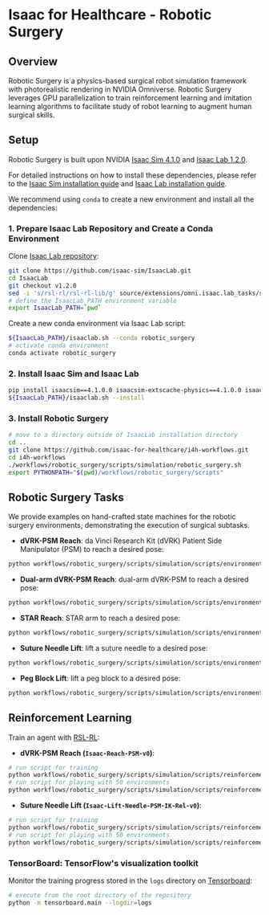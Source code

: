 # Isaac for Healthcare - Robotic Surgery


## Overview

Robotic Surgery is a physics-based surgical robot simulation framework with photorealistic rendering in NVIDIA Omniverse. Robotic Surgery leverages GPU parallelization to train reinforcement learning and imitation learning algorithms to facilitate study of robot learning to augment human surgical skills.


## Setup

Robotic Surgery is built upon NVIDIA [Isaac Sim 4.1.0](https://docs.isaacsim.omniverse.nvidia.com/4.1.0/index.html) and [Isaac Lab 1.2.0](https://github.com/isaac-sim/IsaacLab).

For detailed instructions on how to install these dependencies, please refer to the [Isaac Sim installation guide](https://docs.isaacsim.omniverse.nvidia.com/4.1.0/installation/index.html) and [Isaac Lab installation guide](https://isaac-sim.github.io/IsaacLab/v1.2.0/source/setup/installation/index.html).

We recommend using `conda` to create a new environment and install all the dependencies:

### 1. Prepare Isaac Lab Repository and Create a Conda Environment

Clone [Isaac Lab repository](https://github.com/isaac-sim/IsaacLab):

```bash
git clone https://github.com/isaac-sim/IsaacLab.git
cd IsaacLab
git checkout v1.2.0
sed -i 's/rsl-rl/rsl-rl-lib/g' source/extensions/omni.isaac.lab_tasks/setup.py
# define the IsaacLab_PATH environment variable
export IsaacLab_PATH=`pwd`
```

Create a new conda environment via Isaac Lab script:

```bash
${IsaacLab_PATH}/isaaclab.sh --conda robotic_surgery
# activate conda environment
conda activate robotic_surgery
```

### 2. Install Isaac Sim and Isaac Lab

```bash
pip install isaacsim==4.1.0.0 isaacsim-extscache-physics==4.1.0.0 isaacsim-extscache-kit==4.1.0.0 isaacsim-extscache-kit-sdk==4.1.0.0 --extra-index-url https://pypi.nvidia.com
${IsaacLab_PATH}/isaaclab.sh --install
```

### 3. Install Robotic Surgery

```bash
# move to a directory outside of IsaacLab installation directory
cd ..
git clone https://github.com/isaac-for-healthcare/i4h-workflows.git
cd i4h-workflows
./workflows/robotic_surgery/scripts/simulation/robotic_surgery.sh
export PYTHONPATH="$(pwd)/workflows/robotic_surgery/scripts"
```


## Robotic Surgery Tasks

We provide examples on hand-crafted state machines for the robotic surgery environments, demonstrating the execution of surgical subtasks.

- **dVRK-PSM Reach**: da Vinci Research Kit (dVRK) Patient Side Manipulator (PSM) to reach a desired pose:
```bash
python workflows/robotic_surgery/scripts/simulation/scripts/environments/state_machine/reach_psm_sm.py
```

- **Dual-arm dVRK-PSM Reach**: dual-arm dVRK-PSM to reach a desired pose:
```bash
python workflows/robotic_surgery/scripts/simulation/scripts/environments/state_machine/reach_dual_psm_sm.py
```

- **STAR Reach**: STAR arm to reach a desired pose:
```bash
python workflows/robotic_surgery/scripts/simulation/scripts/environments/state_machine/reach_star_sm.py
```

- **Suture Needle Lift**: lift a suture needle to a desired pose:
```bash
python workflows/robotic_surgery/scripts/simulation/scripts/environments/state_machine/lift_needle_sm.py
```

- **Peg Block Lift**: lift a peg block to a desired pose:
```bash
python workflows/robotic_surgery/scripts/simulation/scripts/environments/state_machine/lift_block_sm.py
```

## Reinforcement Learning

Train an agent with [RSL-RL](https://github.com/leggedrobotics/rsl_rl):

- **dVRK-PSM Reach (`Isaac-Reach-PSM-v0`)**:

```bash
# run script for training
python workflows/robotic_surgery/scripts/simulation/scripts/reinforcement_learning/rsl_rl/train.py --task Isaac-Reach-PSM-v0 --headless
# run script for playing with 50 environments
python workflows/robotic_surgery/scripts/simulation/scripts/reinforcement_learning/rsl_rl/play.py --task Isaac-Reach-PSM-Play-v0
```

- **Suture Needle Lift (`Isaac-Lift-Needle-PSM-IK-Rel-v0`)**:

```bash
# run script for training
python workflows/robotic_surgery/scripts/simulation/scripts/reinforcement_learning/rsl_rl/train.py --task Isaac-Lift-Needle-PSM-IK-Rel-v0 --headless
# run script for playing with 50 environments
python workflows/robotic_surgery/scripts/simulation/scripts/reinforcement_learning/rsl_rl/play.py --task Isaac-Lift-Needle-PSM-IK-Rel-Play-v0
```

### TensorBoard: TensorFlow's visualization toolkit

Monitor the training progress stored in the `logs` directory on [Tensorboard](https://www.tensorflow.org/tensorboard):

```bash
# execute from the root directory of the repository
python -m tensorboard.main --logdir=logs
```
